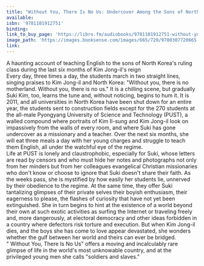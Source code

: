 ```yaml
---
title: "Without You, There Is No Us: Undercover Among the Sons of North Korea's Elite (AUDIO)"
available:
isbn: '9781101912751'
binding:
link_to_buy_page: 'https://libro.fm/audiobooks/9781101912751-without-you-there-is-no-us?bookstore=brooklinebooksmith'
image_path: 'https://images.booksense.com/images/665/720/9780307720665.jpg'
link:
---
```



A haunting account of teaching English to the sons of North Korea's ruling class during the last six months of Kim Jong-il's reign
<br>Every day, three times a day, the students march in two straight lines, singing praises to Kim Jong-il and North Korea: "Without you, there is no motherland. Without you, there is no us." It is a chilling scene, but gradually Suki Kim, too, learns the tune and, without noticing, begins to hum it. It is 2011, and all universities in North Korea have been shut down for an entire year, the students sent to construction fields except for the 270 students at the all-male Pyongyang University of Science and Technology (PUST), a walled compound where portraits of Kim Il-sung and Kim Jong-il look on impassively from the walls of every room, and where Suki has gone undercover as a missionary and a teacher. Over the next six months, she will eat three meals a day with her young charges and struggle to teach them English, all under the watchful eye of the regime.
<br>Life at PUST is lonely and claustrophobic, especially for Suki, whose letters are read by censors and who must hide her notes and photographs not only from her minders but from her colleagues evangelical Christian missionaries who don't know or choose to ignore that Suki doesn't share their faith. As the weeks pass, she is mystified by how easily her students lie, unnerved by their obedience to the regime. At the same time, they offer Suki tantalizing glimpses of their private selves their boyish enthusiasm, their eagerness to please, the flashes of curiosity that have not yet been extinguished. She in turn begins to hint at the existence of a world beyond their own at such exotic activities as surfing the Internet or traveling freely and, more dangerously, at electoral democracy and other ideas forbidden in a country where defectors risk torture and execution. But when Kim Jong-il dies, and the boys she has come to love appear devastated, she wonders whether the gulf between her world and theirs can ever be bridged.
<br>" Without You, There Is No Us" offers a moving and incalculably rare glimpse of life in the world's most unknowable country, and at the privileged young men she calls "soldiers and slaves."
